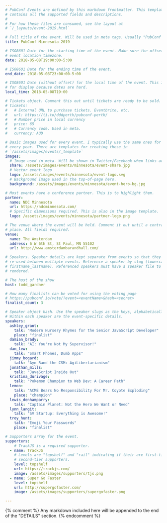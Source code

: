 ```yaml
---
# PubConf Events are defined by this markdown frontmatter. This template
# contains all the supported fields and descriptions.
#
# For how these files are consumed, see the layout at
# `/_layouts/event-2019.html`

# Full title of the event. Will be used in meta tags. Usually "PubConf City Year"
title: PubConf Minnesota 2019

# ISO8601 Date for the starting time of the event. Make sure the offset is in the
# event location timezone.
date: 2018-05-08T19:00:00-5:00

# ISO8601 Date for the ending time of the event.
end_date: 2018-05-08T23:00:00-5:00

# ISO8601 Date (without offset) for the local time of the event. This is used
# for display because dates are hard.
local_time: 2018-05-08T19:00

# Tickets object. Comment this out until tickets are ready to be sold.
# tickets:
#   # External URL to purchase tickets. Eventbrite, etc.
#   url: https://ti.to/dddperth/pubconf-perth/
#   # Number price in local currency
#   price: 65
#   # Currency code. Used in meta.
#   currency: AUD

# Basic images used for every event. I typically use the same ones for a location
# every year. There are templates for creating these in
# `/assets/images/events/_template`
images:
  # Image used in meta. Will be shown in Twitter/Facebook when links are shared.
  share: /assets/images/events/minnesota/event-share.jpg
  # Vector event logo
  logo: /assets/images/events/minnesota/event-logo.svg
  # Background Image used in the top-of-page hero.
  background: /assets/images/events/minnesota/event-hero-bg.jpg

# Most events have a conference partner. This is to highlight them.
partner:
  name: NDC Minnesota
  url: https://ndcminnesota.com/
  # Specific dimensions required. This is also in the image template.
  logo: /assets/images/events/minnesota/partner-logo.png

# The venue where the event will be held. Comment it out until a contract is in
# place. All fields required.
venue:
  name: The Amsterdam
  address: 6 W 6th St, St Paul, MN 55102
  url: http://www.amsterdambarandhall.com/

# Speakers. Speaker details are kept separate from events so that they can be
# re-used between multiple events. Reference a speaker by slug (lowercase,
# firstname_lastname). Referenced speakers must have a speaker file to be
# rendered.

# The host of the show
host: todd_gardner

# How many finalists can be voted for using the voting page
# https://pubconf.io/vote/?event=<eventName>&hash=<secret>
finalist_count: 3

# Speaker object hash. Use the speaker slugs as the keys, alphabetically listed.
# Within each speaker are the event-specific details.
speakers:
  ashley_grant:
    talk: "Modern Nursery Rhymes for the Senior JavaScript Developer"
    place: "finalist"
  damian_brady:
    talk: "AI: You're Not My Supervisor!"
  dan_lew:
    talk: "Smart Phones, Dumb Apps"
  jimmy_bogard:
    talk: "Ayn Rand the CSM: AgiLibertarianism"
  jonathan_mills:
    talk: "JavaScript Inside Out"
  kristina_durivage:
    talk: "Pokemon Champion to Web Dev: A Career Path"
  lemon:
    talk: "ACME Bears No Responsibility For Mr. Coyote Exploding"
    place: "champion"
  lewis_denhamparry:
    talk: "Captain Planet: Not the Hero We Want or Need"
  lynn_langit:
    talk: "SV Startup: Everything is Awesome!"
  troy_hunt:
    talk: "Emoji Your Passwords"
    place: "finalist"

# Supporters array for the event.
supporters:
    # TrackJS is a required supporter.
  - name: TrackJS
    # Levels are "topshelf" and "rail" indicating if their are first-tier or
    # second-tier supporters.
    level: topshelf
    url: https://trackjs.com/
    image: /assets/images/supporters/tjs.png
  - name: Super Go Faster
    level: topshelf
    url: http://supergofaster.com/
    image: /assets/images/supporters/supergofaster.png

---
```


{% comment %}
Any markdown included here will be appended to the end of the "DETAILS" section.
{% endcomment %}
